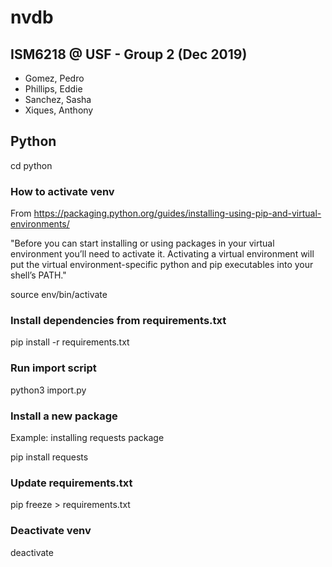 # nvdb

## ISM6218 @ USF - Group 2 (Dec 2019)
- Gomez, Pedro
- Phillips, Eddie
- Sanchez, Sasha
- Xiques, Anthony

##  Python

cd python

### How to activate venv

From https://packaging.python.org/guides/installing-using-pip-and-virtual-environments/

"Before you can start installing or using packages in your virtual environment you’ll need to activate it. Activating a virtual environment will put the virtual environment-specific python and pip executables into your shell’s PATH."

source env/bin/activate

### Install dependencies from requirements.txt

pip install -r requirements.txt

### Run import script

python3 import.py

### Install a new package

Example: installing requests package

pip install requests

### Update requirements.txt

pip freeze > requirements.txt

### Deactivate venv

deactivate